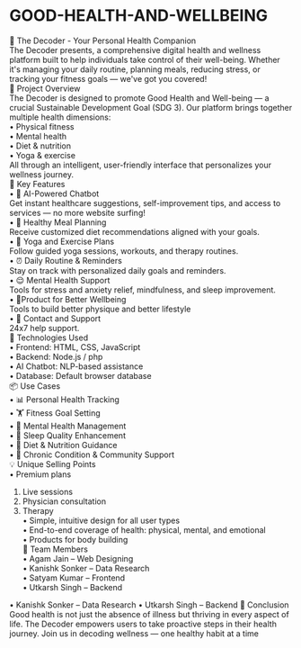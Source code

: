 # GOOD-HEALTH-AND-WELLBEING <br>
🧠 The Decoder - Your Personal Health Companion  <br>
The Decoder presents, a comprehensive digital health and wellness platform built to help individuals take control of their well-being. Whether it's managing your daily routine, planning meals, reducing stress, or tracking your fitness goals — we've got you covered! <br>
🚀 Project Overview <br>
The Decoder is designed to promote Good Health and Well-being — a crucial Sustainable Development Goal (SDG 3). Our platform brings together multiple health dimensions: <br>
•	Physical fitness <br>
•	Mental health <br>
•	Diet & nutrition <br>
•	Yoga & exercise <br>
All through an intelligent, user-friendly interface that personalizes your wellness journey. <br>
🎯 Key Features <br>
•	💬 AI-Powered Chatbot <br>
Get instant healthcare suggestions, self-improvement tips, and access to services — no more website surfing! <br>
•	🍱 Healthy Meal Planning <br>
Receive customized diet recommendations aligned with your goals. <br>
•	🧘 Yoga and Exercise Plans <br>
Follow guided yoga sessions, workouts, and therapy routines. <br>
•	⏰ Daily Routine & Reminders <br>
Stay on track with personalized daily goals and reminders. <br>
•	😌 Mental Health Support <br>
Tools for stress and anxiety relief, mindfulness, and sleep improvement. <br>
•	🦾Product for Better Wellbeing  <br>
Tools to build better physique and better lifestyle <br>
•	👥 Contact and Support <br>
24x7 help support. <br>
🧰 Technologies Used <br>
•	Frontend: HTML, CSS, JavaScript <br>
•	Backend: Node.js / php <br>
•	AI Chatbot: NLP-based assistance <br>
•	Database: Default browser database <br>
📦 Use Cases <br>
•	📊 Personal Health Tracking <br>
•	🏋️ Fitness Goal Setting <br>
•	🧠 Mental Health Management <br>
•	🌙 Sleep Quality Enhancement <br>
•	🍎 Diet & Nutrition Guidance <br>
•	🤝 Chronic Condition & Community Support <br>
💡 Unique Selling Points <br>
•	Premium plans <br>
1.	Live sessions <br>
2.	Physician consultation <br>
3.	Therapy  <br>
•	Simple, intuitive design for all user types <br>
•	End-to-end coverage of health: physical, mental, and emotional <br>
•	Products for body building <br>
👥 Team Members <br>
•	Agam Jain – Web Designing <br>
•	Kanishk Sonker – Data Research <br>
•	Satyam Kumar – Frontend <br>
•	Utkarsh Singh – Backend <br>


•	Kanishk Sonker – Data Research
•	Utkarsh Singh – Backend
🏁 Conclusion
Good health is not just the absence of illness but thriving in every aspect of life. The Decoder empowers users to take proactive steps in their health journey. Join us in decoding wellness — one healthy habit at a time


